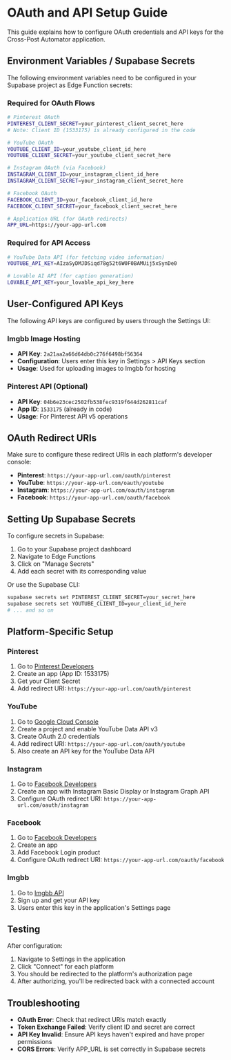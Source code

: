 # OAuth and API Setup Guide

This guide explains how to configure OAuth credentials and API keys for the Cross-Post Automator application.

## Environment Variables / Supabase Secrets

The following environment variables need to be configured in your Supabase project as Edge Function secrets:

### Required for OAuth Flows

```bash
# Pinterest OAuth
PINTEREST_CLIENT_SECRET=your_pinterest_client_secret_here
# Note: Client ID (1533175) is already configured in the code

# YouTube OAuth
YOUTUBE_CLIENT_ID=your_youtube_client_id_here
YOUTUBE_CLIENT_SECRET=your_youtube_client_secret_here

# Instagram OAuth (via Facebook)
INSTAGRAM_CLIENT_ID=your_instagram_client_id_here
INSTAGRAM_CLIENT_SECRET=your_instagram_client_secret_here

# Facebook OAuth
FACEBOOK_CLIENT_ID=your_facebook_client_id_here
FACEBOOK_CLIENT_SECRET=your_facebook_client_secret_here

# Application URL (for OAuth redirects)
APP_URL=https://your-app-url.com
```

### Required for API Access

```bash
# YouTube Data API (for fetching video information)
YOUTUBE_API_KEY=AIzaSyDMJDSiqd78g52t6W0F0BAMUij5xSynDe0

# Lovable AI API (for caption generation)
LOVABLE_API_KEY=your_lovable_api_key_here
```

## User-Configured API Keys

The following API keys are configured by users through the Settings UI:

### Imgbb Image Hosting
- **API Key**: `2a21aa2a66d64db0c276f6498bf56364`
- **Configuration**: Users enter this key in Settings > API Keys section
- **Usage**: Used for uploading images to Imgbb for hosting

### Pinterest API (Optional)
- **API Key**: `04b6e23cec2502fb538fec9319f644d262811caf`
- **App ID**: `1533175` (already in code)
- **Usage**: For Pinterest API v5 operations

## OAuth Redirect URIs

Make sure to configure these redirect URIs in each platform's developer console:

- **Pinterest**: `https://your-app-url.com/oauth/pinterest`
- **YouTube**: `https://your-app-url.com/oauth/youtube`
- **Instagram**: `https://your-app-url.com/oauth/instagram`
- **Facebook**: `https://your-app-url.com/oauth/facebook`

## Setting Up Supabase Secrets

To configure secrets in Supabase:

1. Go to your Supabase project dashboard
2. Navigate to Edge Functions
3. Click on "Manage Secrets"
4. Add each secret with its corresponding value

Or use the Supabase CLI:

```bash
supabase secrets set PINTEREST_CLIENT_SECRET=your_secret_here
supabase secrets set YOUTUBE_CLIENT_ID=your_client_id_here
# ... and so on
```

## Platform-Specific Setup

### Pinterest
1. Go to [Pinterest Developers](https://developers.pinterest.com/)
2. Create an app (App ID: 1533175)
3. Get your Client Secret
4. Add redirect URI: `https://your-app-url.com/oauth/pinterest`

### YouTube
1. Go to [Google Cloud Console](https://console.cloud.google.com/)
2. Create a project and enable YouTube Data API v3
3. Create OAuth 2.0 credentials
4. Add redirect URI: `https://your-app-url.com/oauth/youtube`
5. Also create an API key for the YouTube Data API

### Instagram
1. Go to [Facebook Developers](https://developers.facebook.com/)
2. Create an app with Instagram Basic Display or Instagram Graph API
3. Configure OAuth redirect URI: `https://your-app-url.com/oauth/instagram`

### Facebook
1. Go to [Facebook Developers](https://developers.facebook.com/)
2. Create an app
3. Add Facebook Login product
4. Configure OAuth redirect URI: `https://your-app-url.com/oauth/facebook`

### Imgbb
1. Go to [Imgbb API](https://api.imgbb.com/)
2. Sign up and get your API key
3. Users enter this key in the application's Settings page

## Testing

After configuration:

1. Navigate to Settings in the application
2. Click "Connect" for each platform
3. You should be redirected to the platform's authorization page
4. After authorizing, you'll be redirected back with a connected account

## Troubleshooting

- **OAuth Error**: Check that redirect URIs match exactly
- **Token Exchange Failed**: Verify client ID and secret are correct
- **API Key Invalid**: Ensure API keys haven't expired and have proper permissions
- **CORS Errors**: Verify APP_URL is set correctly in Supabase secrets
